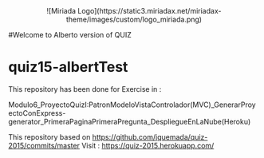 <center>![Miriada Logo](https://static3.miriadax.net/miriadax-theme/images/custom/logo_miriada.png)</center>



#Welcome to Alberto version of QUIZ
# quiz15-albertTest

This repository has been done for Exercise in :

Modulo6_ProyectoQuizI:PatronModeloVistaControlador(MVC)_GenerarProyectoConExpress-generator_PrimeraPaginaPrimeraPregunta_DespliegueEnLaNube(Heroku) 

This repository based on https://github.com/jquemada/quiz-2015/commits/master 
Visit : https://quiz-2015.herokuapp.com/




